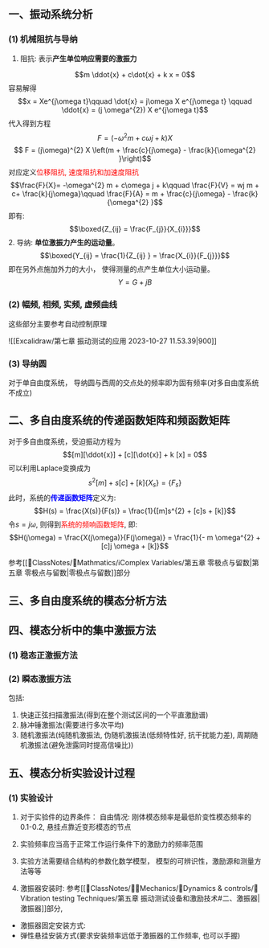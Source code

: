 ## 一、振动系统分析
### (1) 机械阻抗与导纳
1. 阻抗: 表示**产生单位响应需要的激振力**

$$m \ddot{x} + c\dot{x} + k x = 0$$
容易解得
$$x = Xe^{j\omega t}\qquad \dot{x} = j\omega X e^{j\omega t} \qquad \ddot{x} =  (j \omega^{2}) X e^{j\omega t}$$
代入得到方程
$$F = (-\omega^{2} m  + c\omega j  + k) X$$
$$ F = (j\omega)^{2} X \left(m  + \frac{c}{j\omega} - \frac{k}{\omega^{2} }\right)$$
对应定义<mark style="background: transparent; color: red">位移阻抗, 速度阻抗和加速度阻抗</mark>
$$\frac{F}{X}= -\omega^{2} m  + c\omega j  + k\qquad  \frac{F}{V} = wj m + c+ \frac{k}{j\omega}\qquad \frac{F}{A} = m  + \frac{c}{j\omega} - \frac{k}{\omega^{2} }$$
即有:
$$\boxed{Z_{ij} = \frac{F_{j}}{X_{i}}}$$
2. 导纳: **单位激振力产生的运动量**。
$$\boxed{Y_{ij} = \frac{1}{Z_{ij} } = \frac{X_{i}}{F_{j}}}$$
即在另外点施加外力的大小， 使得测量的点产生单位大小运动量。
$$Y = G + j B$$

### (2) 幅频, 相频, 实频, 虚频曲线

这些部分主要参考自动控制原理

![[Excalidraw/第七章 振动测试的应用 2023-10-27 11.53.39|900]]

### (3) 导纳圆
对于单自由度系统， 导纳圆与西周的交点处的频率即为固有频率(对多自由度系统不成立)

## 二、多自由度系统的传递函数矩阵和频函数矩阵
对于多自由度系统，受迫振动方程为
$$[m][\ddot{x}] + [c][\dot{x}] + k [x] = 0$$
可以利用Laplace变换成为
$$s^{2}[m] + s[c] + [k]\left\{ X_{s}\right\} = \left\{ F_{s}\right\}$$
此时，系统的<b><mark style="background: transparent; color: blue">传递函数矩阵</mark></b>定义为:
$$H(s) = \frac{X(s)}{F(s)} = \frac{1}{[m]s^{2} + [c]s + [k]}$$
令$s = j\omega$, 则得到<mark style="background: transparent; color: red">系统的频响函数矩阵</mark>, 即:
$$H(j\omega) = \frac{X(j\omega)}{F(j\omega)} = \frac{1}{- m \omega^{2} + [c]j \omega  + [k]}$$


参考[[📘ClassNotes/📐Mathmatics/ℹ️Complex Variables/第五章 零极点与留数|第五章 零极点与留数|零极点与留数]]部分 


## 三、多自由度系统的模态分析方法

## 四、模态分析中的集中激振方法
### (1) 稳态正激振方法

### (2) 瞬态激振方法
包括:
1. 快速正弦扫描激振法(得到在整个测试区间的一个平直激励谱)
2. 脉冲锤激振法(需要进行多次平均)
3. 随机激振法(纯随机激振法, 伪随机激振法(低频特性好, 抗干扰能力差), 周期随机激振法(避免泄露同时提高信噪比))

## 五、模态分析实验设计过程
### (1) 实验设计
1. 对于实验件的边界条件： 
自由情况: 刚体模态频率是最低阶变性模态频率的0.1-0.2, 悬挂点靠近变形模态的节点

2. 实验频率应当高于正常工作运行条件下的激励力的频率范围


3. 实验方法需要结合结构的参数化数学模型， 模型的可辨识性，激励源和测量方法等等

4. 激振器安装时: 参考[[📘ClassNotes/👨‍🔧Mechanics/🏃Dynamics & controls/🧪Vibration testing Techniques/第五章 振动测试设备和激励技术#二、激振器|激振器]]部分, 
- 激振器固定安装方式: <mark style="background: transparent; color: red"></mark>
- 弹性悬挂安装方式(要求安装频率远低于激振器的工作频率, 也可以手握)
